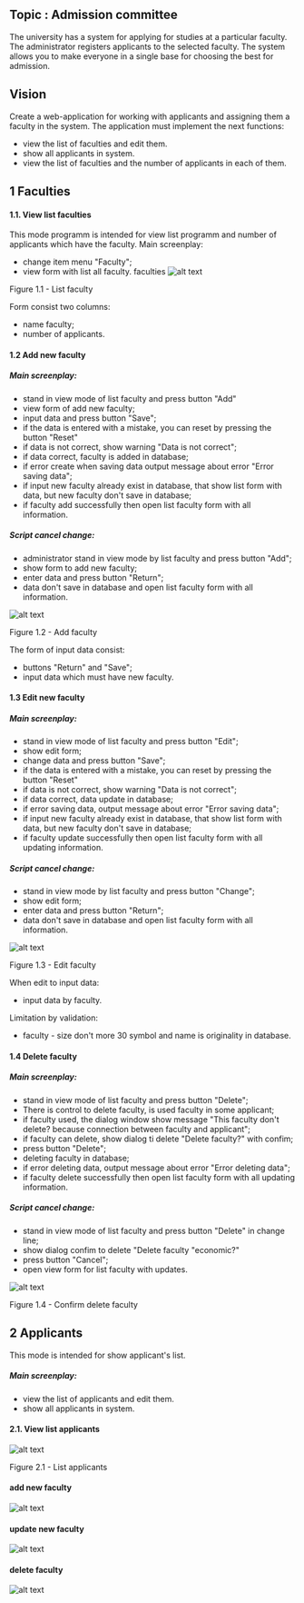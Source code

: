 ## Topic : Admission committee
The university has a system for applying for studies at a particular faculty. The administrator registers applicants to the selected faculty. The system allows you to make everyone in a single base for choosing the best for admission.

## Vision
Create a web-application for working with applicants and assigning them a faculty in the system. The application must implement the next functions:
* view the list of faculties and edit them.
* show all applicants in system.
* view the list of faculties and the number of applicants in each of them.

## 1 Faculties

#### 1.1. View list faculties

This mode programm is intended for view list programm and number of applicants which have the faculty. Main screenplay:
* change item menu "Faculty";
* view form with list all faculty. 
faculties
![alt text](./admission-committee/src/main/resources/image/faculty/faculty_list.png)

Figure 1.1 - List faculty

Form consist two columns:
* name faculty;
* number of applicants.
 
#### 1.2 Add new faculty
##### Main screenplay:
* stand in view mode of list faculty and press button "Add"
* view form of add new faculty;
* input data and press button "Save";
* if the data is entered with a mistake, you can reset by pressing the button "Reset"
* if data is not correct, show warning "Data is not correct";
* if data correct, faculty is added in database;
* if error create when saving data output message about error "Error saving data";
* if input new  faculty already exist in database, that show list form with data, but new faculty don't save in database;
* if faculty add successfully then open list faculty form with all information.  

##### Script cancel change:
* administrator stand in view mode by list faculty and press button "Add";
* show form to add new faculty;
* enter data and press button "Return";
* data don't save in database and open list faculty form with all information. 

![alt text](./admission-committee/src/main/resources/image/faculty/add_faculty.png)

Figure 1.2 - Add faculty

The form of input data consist:
* buttons "Return" and "Save";
* input data which must have new faculty.

#### 1.3 Edit new faculty
##### Main screenplay:
* stand in view mode of list faculty and press button "Edit";
* show edit form;
* change data and press button "Save";
* if the data is entered with a mistake, you can reset by pressing the button "Reset"
* if data is not correct, show warning "Data is not correct";
* if data correct, data update in database;
* if error saving data, output message about error "Error saving data";
* if input new  faculty already exist in database, that show list form with data, but new faculty don't save in database;
* if faculty update successfully then open list faculty form with all updating information.  

##### Script cancel change:
* stand in view mode by list faculty and press button "Change";
* show edit form;
* enter data and press button "Return";
* data don't save in database and open list faculty form with all information. 

![alt text](./admission-committee/src/main/resources/image/faculty/edit_faculty.png)

Figure 1.3 - Edit faculty

When edit to input data:
* input data by faculty.

Limitation by validation:
* faculty - size don't more 30 symbol and name is originality in database.  

#### 1.4 Delete faculty
##### Main screenplay:
* stand in view mode of list faculty and press button "Delete";
* There is control to delete faculty, is used faculty in some applicant;
* if faculty used, the dialog window show message "This faculty don't delete? because connection between faculty and applicant";
* if faculty can delete, show dialog ti delete "Delete faculty?" with confim;
* press button "Delete";
* deleting faculty in database; 
* if error deleting data, output message about error "Error deleting data";
* if faculty delete successfully then open list faculty form with all updating information.  
 
##### Script cancel change:
* stand in view mode of list faculty and press button "Delete" in change line;
* show dialog confim to delete "Delete faculty "economic?"
* press button "Cancel";
* open view form for list faculty with updates. 


![alt text](./admission-committee/src/main/resources/image/faculty/faculty_dialog.png)

Figure 1.4 - Confirm delete faculty



## 2 Applicants

This mode is intended for show applicant's list.
##### Main screenplay:
* view the list of applicants and edit them.
* show all applicants in system.
 
 
#### 2.1. View list applicants

![alt text](./admission-committee/src/main/resources/image/applicant/applicant_list.png)

Figure 2.1 - List applicants

#### add new faculty

![alt text](./admission-committee/src/main/resources/image/applicant/add_applicant.png)

#### update new faculty

![alt text](./admission-committee/src/main/resources/image/applicant/edit_applicant.png)

#### delete faculty

![alt text](./admission-committee/src/main/resources/image/applicant/applicant_dialog.png)